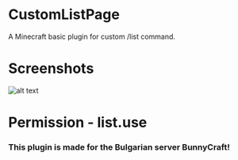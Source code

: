 # CustomListPage
A Minecraft basic plugin for custom /list command.

# Screenshots
![alt text](https://cdn.discordapp.com/attachments/889857939848962098/920017018198044732/unknown.png)

# Permission - list.use

### This plugin is made for the Bulgarian server BunnyCraft!

